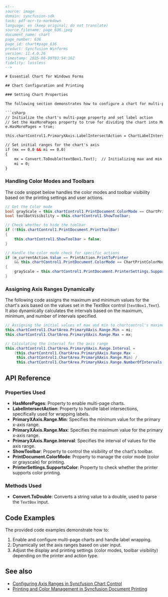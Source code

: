 ```html
<!-- 
source: image
domain: syncfusion-sdk
task: pdf-ocr-to-markdown
language: en (keep original; do not translate)
source_filename: page_636.jpeg
document_name: chart
page_number: 636
page_id: chart#page_636
product: Syncfusion Winforms
version: 11.4.0.26
timestamp: 2025-08-09T03:54:16Z
fidelity: lossless
-->

# Essential Chart for Windows Forms

## Chart Configuration and Printing

### Setting Chart Properties

The following section demonstrates how to configure a chart for multi-page printing and adjust the chart's axis range dynamically based on user input.

```csharp
// Initialize the chart's multi-page property and set label action
// Set the HasMorePages property to true for dividing the chart into Multiple pages
e.HasMorePages = true;

this.chartControl1.PrimaryXAxis.LabelIntersectAction = ChartLabelIntersectAction.Wrap;

// Set initial ranges for the chart's axis
if (mx == 0.0 && mi == 0.0)
{
    mx = Convert.ToDouble(textBox1.Text);  // Initializing max and min range
    mi = 0;
}
```

### Handling Color Modes and Toolbars

The code snippet below handles the color modes and toolbar visibility based on the printing settings and user actions.

```csharp
// Get the Color mode
bool grayScale = this.chartControl1.PrintDocument.ColorMode == ChartPrintColorMode.GrayScale;
bool toolBatVisibility = this.chartControl1.ShowToolbar;

// Check whether to hide the toolbar
if (!this.chartControl1.PrintDocument.PrintToolBar)
{
    this.chartControl1.ShowToolbar = false;
}

// Handle the color mode check for specific actions
if (m_currentAction.Value == PrintAction.PrintToPrinter
    && this.chartControl1.PrintDocument.ColorMode == ChartPrintColorMode.CheckPrinter)
{
    grayScale = this.chartControl1.PrintDocument.PrinterSettings.SupportsColor;
}
```

### Assigning Axis Ranges Dynamically

The following code assigns the maximum and minimum values for the chart's axis based on the values set in the TextBox control (`textBox1.Text`). It also dynamically calculates the intervals based on the maximum, minimum, and number of intervals specified.

```csharp
// Assigning the initial values of max and min to chartcontrol's maximum and minimum values
this.chartControl1.ChartArea.PrimaryXAxis.Range.Min = mi;
this.chartControl1.ChartArea.PrimaryXAxis.Range.Max = mx;

// Calculating the interval for the axis range
this.chartControl1.ChartArea.PrimaryXAxis.Range.Interval = 
    (this.chartControl1.ChartArea.PrimaryXAxis.Range.Max - 
     this.chartControl1.ChartArea.PrimaryXAxis.Range.Min) / 
     this.chartControl1.ChartArea.PrimaryXAxis.Range.NumberOfIntervals;
```

## API Reference

### Properties Used

- **HasMorePages**: Property to enable multi-page charts.
- **LabelIntersectAction**: Property to handle label intersections, specifically used for wrapping labels.
- **PrimaryXAxis.Range.Min**: Specifies the minimum value for the primary x-axis range.
- **PrimaryXAxis.Range.Max**: Specifies the maximum value for the primary x-axis range.
- **PrimaryXAxis.Range.Interval**: Specifies the interval of values for the axis range.
- **ShowToolbar**: Property to control the visibility of the chart's toolbar.
- **PrintDocument.ColorMode**: Property to manage the color mode (color or grayscale) for printing.
- **PrinterSettings.SupportsColor**: Property to check whether the printer supports color printing.

### Methods Used

- **Convert.ToDouble**: Converts a string value to a double, used to parse the `TextBox` input.

## Code Examples

The provided code examples demonstrate how to:

1. Enable and configure multi-page charts and handle label wrapping.
2. Dynamically set the axis ranges based on user input.
3. Adjust the display and printing settings (color modes, toolbar visibility) depending on the printer and action type.

## See also

- [Configuring Axis Ranges in Syncfusion Chart Control](#configuring-axis-ranges)
- [Printing and Color Management in Syncfusion Document Printing](#printing-and-color-management)

<!-- tags: [chart, winforms, printing, axis, range, colorMode, multi-page] keywords: [labelIntersectAction, ChartLabelIntersectAction.Wrap, ShowToolbar, PrintDocument.ColorMode, PrintDocument.PrintToolBar, ChartPrintColorMode] -->
```
